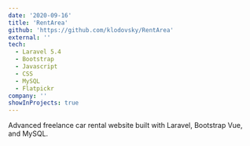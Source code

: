 ```yaml
---
date: '2020-09-16'
title: 'RentArea'
github: 'https://github.com/klodovsky/RentArea'
external: ''
tech:
  - Laravel 5.4 
  - Bootstrap
  - Javascript
  - CSS
  - MySQL
  - Flatpickr 
company: ''
showInProjects: true
---
```


Advanced freelance car rental website built with Laravel, Bootstrap Vue, and MySQL.

